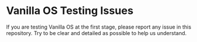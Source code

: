 # Vanilla OS Testing Issues
If you are testing Vanilla OS at the first stage, please report any issue in this repository. Try to be clear and detailed as possible to help us understand.
